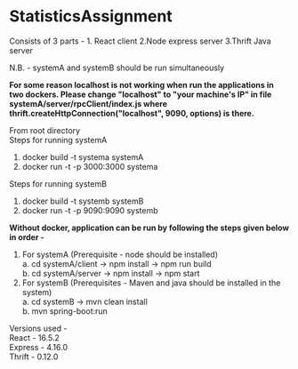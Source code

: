 # StatisticsAssignment
Consists of 3 parts - 1. React client 2.Node express server 3.Thrift Java server

N.B. - systemA and systemB should be run simultaneously

<b>For some reason localhost is not working when run the applications in two dockers. Please change "localhost" to "your machine's IP" in file systemA/server/rpcClient/index.js where thrift.createHttpConnection("localhost", 9090, options) is there.</b>


From root directory<br>
Steps for running systemA<br>
1. docker build -t systema systemA<br>
2. docker run -t -p 3000:3000 systema

Steps for running systemB<br>
1. docker build -t systemb systemB<br>
2. docker run -t -p 9090:9090 systemb<br>


<b>Without docker, application can be run by following the steps given below in order -</b>
1. For systemA (Prerequisite - node should be installed)<br>
  a. cd systemA/client -> npm install -> npm run build<br>
  b. cd systemA/server -> npm install -> npm start<br>
2. For systemB (Prerequisites - Maven and java should be installed in the system)<br>
  a. cd systemB -> mvn clean install<br>
  b. mvn spring-boot:run

Versions used - <br>
React - 16.5.2<br>
Express - 4.16.0<br>
Thrift - 0.12.0<br>
